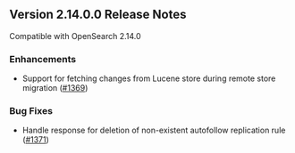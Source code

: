 ## Version 2.14.0.0 Release Notes

Compatible with OpenSearch 2.14.0


### Enhancements
* Support for fetching changes from Lucene store during remote store migration ([#1369](https://github.com/opensearch-project/cross-cluster-replication/pull/1369))

### Bug Fixes
* Handle response for deletion of non-existent autofollow replication rule ([#1371](https://github.com/opensearch-project/cross-cluster-replication/pull/1371))
